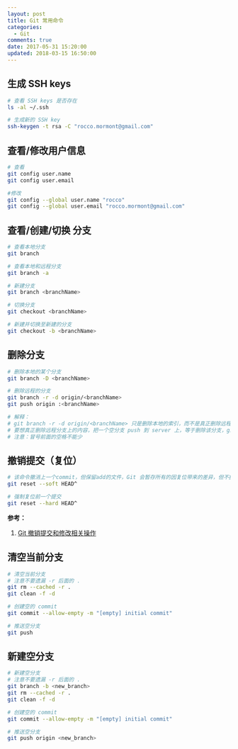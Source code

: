 ```yaml
---
layout: post
title: Git 常用命令
categories:
  - Git
comments: true
date: 2017-05-31 15:20:00
updated: 2018-03-15 16:50:00
---
```


## 生成 SSH keys

```bash
# 查看 SSH keys 是否存在
ls -al ~/.ssh

# 生成新的 SSH key
ssh-keygen -t rsa -C "rocco.mormont@gmail.com"
```

<!-- more -->

## 查看/修改用户信息

```bash
# 查看
git config user.name
git config user.email

#修改
git config --global user.name "rocco"
git config --global user.email "rocco.mormont@gmail.com"
```

## 查看/创建/切换 分支

```bash
# 查看本地分支
git branch

# 查看本地和远程分支
git branch -a

# 新建分支
git branch <branchName>

# 切换分支
git checkout <branchName>

# 新建并切换至新建的分支
git checkout -b <branchName>
```

## 删除分支

```bash
# 删除本地的某个分支
git branch -D <branchName>

# 删除远程的分支
git branch -r -d origin/<branchName>
git push origin :<branchName>

# 解释：
# git branch -r -d origin/<branchName> 只是删除本地的索引，而不是真正删除远程分支的内容
# 要想真正删除远程分支上的内容，把一个空分支 push 到 server 上，等于删除该分支，git push origin :<branchName>
# 注意：冒号前面的空格不能少
```

## 撤销提交（复位）

```bash
# 该命令撤消上一个commit，但保留add的文件，Git 会暂存所有的因复位带来的差异，但不提交它们
git reset --soft HEAD^

# 强制复位前一个提交
git reset --hard HEAD^
```

**参考：**

1.  [Git 撤销提交和修改相关操作](http://www.cnblogs.com/binyue/p/5148928.html)

## 清空当前分支

```bash
# 清空当前分支
# 注意不要遗漏 -r 后面的 .
git rm --cached -r .
git clean -f -d

# 创建空的 commit
git commit --allow-empty -m "[empty] initial commit"

# 推送空分支
git push
```

## 新建空分支

```bash
# 新建空分支
# 注意不要遗漏 -r 后面的 .
git branch -b <new_branch>
git rm --cached -r .
git clean -f -d

# 创建空的 commit
git commit --allow-empty -m "[empty] initial commit"

# 推送空分支
git push origin <new_branch>
```

